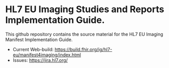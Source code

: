 # HL7 EU Imaging Studies and Reports Implementation Guide.

This github repository contains the source material for the HL7 EU Imaging Manifest Implementation Guide.

* Current Web-build: https://build.fhir.org/ig/hl7-eu/manifest4imaging/index.html
* Issues: https://jira.hl7.org/


